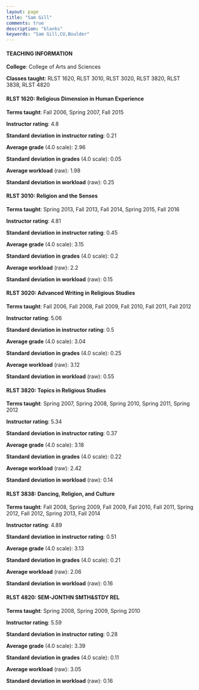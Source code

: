 ```yaml
---
layout: page
title: "Sam Gill" 
comments: true
description: "blanks"
keywords: "Sam Gill,CU,Boulder"
---
```

<head>
<script src="https://ajax.googleapis.com/ajax/libs/jquery/2.1.3/jquery.min.js"></script>
<script src="https://dl.dropboxusercontent.com/s/pc42nxpaw1ea4o9/highcharts.js?dl=0"></script>
<!-- <script src="../assets/js/highcharts.js"></script> -->
<style type="text/css">@font-face {
	font-family: "Bebas Neue";
	src: url(https://www.filehosting.org/file/details/544349/BebasNeue Regular.otf) format("opentype");
	}
	h1.Bebas { 
		font-family: "Bebas Neue", Verdana, Tahoma;
	}
</style>
</head>
	   
#### TEACHING INFORMATION

**College**: College of Arts and Sciences

**Classes taught**: RLST 1620, RLST 3010, RLST 3020, RLST 3820, RLST 3838, RLST 4820

#### RLST 1620: Religious Dimension in Human Experience

**Terms taught**: Fall 2006, Spring 2007, Fall 2015

**Instructor rating**: 4.8

**Standard deviation in instructor rating**: 0.21

**Average grade** (4.0 scale): 2.96

**Standard deviation in grades** (4.0 scale): 0.05

**Average workload** (raw): 1.98

**Standard deviation in workload** (raw): 0.25

#### RLST 3010: Religion and the Senses

**Terms taught**: Spring 2013, Fall 2013, Fall 2014, Spring 2015, Fall 2016

**Instructor rating**: 4.81

**Standard deviation in instructor rating**: 0.45

**Average grade** (4.0 scale): 3.15

**Standard deviation in grades** (4.0 scale): 0.2

**Average workload** (raw): 2.2

**Standard deviation in workload** (raw): 0.15

#### RLST 3020: Advanced Writing in Religious Studies

**Terms taught**: Fall 2006, Fall 2008, Fall 2009, Fall 2010, Fall 2011, Fall 2012

**Instructor rating**: 5.06

**Standard deviation in instructor rating**: 0.5

**Average grade** (4.0 scale): 3.04

**Standard deviation in grades** (4.0 scale): 0.25

**Average workload** (raw): 3.12

**Standard deviation in workload** (raw): 0.55

#### RLST 3820: Topics in Religious Studies

**Terms taught**: Spring 2007, Spring 2008, Spring 2010, Spring 2011, Spring 2012

**Instructor rating**: 5.34

**Standard deviation in instructor rating**: 0.37

**Average grade** (4.0 scale): 3.18

**Standard deviation in grades** (4.0 scale): 0.22

**Average workload** (raw): 2.42

**Standard deviation in workload** (raw): 0.14

#### RLST 3838: Dancing, Religion, and Culture

**Terms taught**: Fall 2008, Spring 2009, Fall 2009, Fall 2010, Fall 2011, Spring 2012, Fall 2012, Spring 2013, Fall 2014

**Instructor rating**: 4.89

**Standard deviation in instructor rating**: 0.51

**Average grade** (4.0 scale): 3.13

**Standard deviation in grades** (4.0 scale): 0.21

**Average workload** (raw): 2.06

**Standard deviation in workload** (raw): 0.16

#### RLST 4820: SEM-JONTHN SMTH&STDY REL

**Terms taught**: Spring 2008, Spring 2009, Spring 2010

**Instructor rating**: 5.59

**Standard deviation in instructor rating**: 0.28

**Average grade** (4.0 scale): 3.39

**Standard deviation in grades** (4.0 scale): 0.11

**Average workload** (raw): 3.05

**Standard deviation in workload** (raw): 0.16

